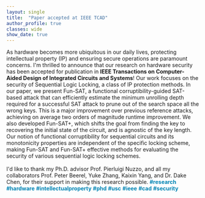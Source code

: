 ```yaml
---
layout: single
title:  "Paper accepted at IEEE TCAD"
author_profile: true
classes: wide
show_date: true
---
```

<!-- <p class="page__meta"> <i class="fas fa-calendar-alt" aria-hidden="true"></i> {{ page.date | date: "%B %d, %Y" }}</p> -->

<style>
  .hashtag {
    color: #0084b4;
    font-weight: bold;
  }
</style>
<p>
  As hardware becomes more ubiquitous in our daily lives, protecting intellectual property (IP) and ensuring secure operations are paramount concerns. I'm thrilled to announce that our research on hardware security has been accepted for publication in <b>IEEE Transactions on Computer-Aided Design of Integrated Circuits and Systems</b>! Our work focuses on the security of Sequential Logic Locking, a class of IP protection methods. In our paper, we present Fun-SAT, a functional corruptibility-guided SAT-based attack that can efficiently estimate the minimum unrolling depth required for a successful SAT attack to prune out of the search space all the wrong keys. This is a major improvement over previous reference attacks, achieving on average two orders of magnitude runtime improvement. We also developed Fun-SAT+, which shifts the goal from finding the key to recovering the initial state of the circuit, and is agnostic of the key length. Our notion of functional corruptibility for sequential circuits and its monotonicity properties are independent of the specific locking scheme, making Fun-SAT and Fun-SAT+ effective methods for evaluating the security of various sequential logic locking schemes.
  <br><br>
  I'd like to thank my Ph.D. advisor Prof. Pierluigi Nuzzo, and all my collaborators Prof. Peter Beerel, Yuke Zhang, Kaixin Yang, and Dr. Dake Chen, for their support in making this research possible.
  <span class="hashtag">#research</span>
  <span class="hashtag">#hardware</span>
  <span class="hashtag">#intellectualproperty</span>
  <span class="hashtag">#phd</span>
  <span class="hashtag">#usc</span>
  <span class="hashtag">#ieee</span>
  <span class="hashtag">#cad</span>
  <span class="hashtag">#security</span>
</p>